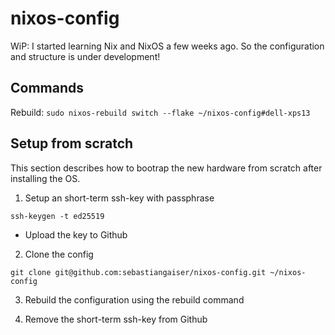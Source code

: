 # nixos-config

WiP: I started learning Nix and NixOS a few weeks ago. So the configuration and structure is under development!

## Commands

Rebuild: `sudo nixos-rebuild switch --flake ~/nixos-config#dell-xps13`

## Setup from scratch

This section describes how to bootrap the new hardware from scratch after installing the OS.

1. Setup an short-term ssh-key with passphrase

```shell
ssh-keygen -t ed25519
```

- Upload the key to Github

2. Clone the config

```shell
git clone git@github.com:sebastiangaiser/nixos-config.git ~/nixos-config
```

3. Rebuild the configuration using the rebuild command

4. Remove the short-term ssh-key from Github
